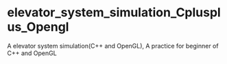 # elevator_system_simulation_Cplusplus_Opengl
A elevator system simulation(C++ and OpenGL), A practice for beginner of C++ and OpenGL
